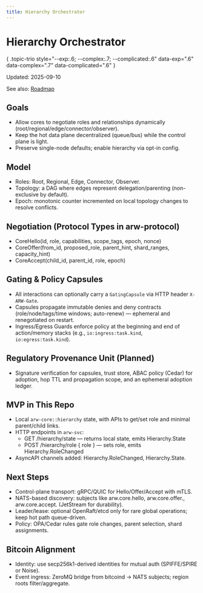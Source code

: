 ```yaml
---
title: Hierarchy Orchestrator
---
```


# Hierarchy Orchestrator
{ .topic-trio style="--exp:.6; --complex:.7; --complicated:.6" data-exp=".6" data-complex=".7" data-complicated=".6" }

Updated: 2025-09-10

See also: [Roadmap](ROADMAP.md)

## Goals
- Allow cores to negotiate roles and relationships dynamically (root/regional/edge/connector/observer).
- Keep the hot data plane decentralized (queue/bus) while the control plane is light.
- Preserve single-node defaults; enable hierarchy via opt-in config.

## Model
- Roles: Root, Regional, Edge, Connector, Observer.
- Topology: a DAG where edges represent delegation/parenting (non-exclusive by default).
- Epoch: monotonic counter incremented on local topology changes to resolve conflicts.

## Negotiation (Protocol Types in arw-protocol)
- CoreHello(id, role, capabilities, scope_tags, epoch, nonce)
- CoreOffer(from_id, proposed_role, parent_hint, shard_ranges, capacity_hint)
- CoreAccept(child_id, parent_id, role, epoch)

## Gating & Policy Capsules
- All interactions can optionally carry a `GatingCapsule` via HTTP header `X-ARW-Gate`.
- Capsules propagate immutable denies and deny contracts (role/node/tags/time windows; auto-renew) — ephemeral and renegotiated on restart.
- Ingress/Egress Guards enforce policy at the beginning and end of action/memory stacks (e.g., `io:ingress:task.kind`, `io:egress:task.kind`).

## Regulatory Provenance Unit (Planned)
- Signature verification for capsules, trust store, ABAC policy (Cedar) for adoption, hop TTL and propagation scope, and an ephemeral adoption ledger.

## MVP in This Repo
- Local `arw-core::hierarchy` state, with APIs to get/set role and minimal parent/child links.
- HTTP endpoints in `arw-svc`:
  - GET /hierarchy/state — returns local state, emits Hierarchy.State
  - POST /hierarchy/role { role } — sets role, emits Hierarchy.RoleChanged
- AsyncAPI channels added: Hierarchy.RoleChanged, Hierarchy.State.

## Next Steps
- Control-plane transport: gRPC/QUIC for Hello/Offer/Accept with mTLS.
- NATS-based discovery: subjects like arw.core.hello, arw.core.offer.<id>, arw.core.accept.<id> (JetStream for durability).
- Leader/lease: optional OpenRaft/etcd only for rare global operations; keep hot path queue-driven.
- Policy: OPA/Cedar rules gate role changes, parent selection, shard assignments.

## Bitcoin Alignment
- Identity: use secp256k1-derived identities for mutual auth (SPIFFE/SPIRE or Noise).
- Event ingress: ZeroMQ bridge from bitcoind -> NATS subjects; region roots filter/aggregate.

